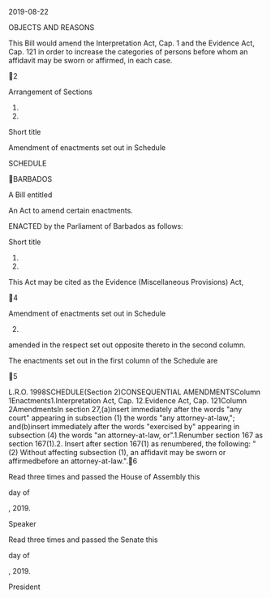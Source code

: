 2019-08-22

OBJECTS AND REASONS

This Bill would amend the Interpretation Act, Cap. 1 and the Evidence Act,
Cap. 121 in order to increase the categories of persons before whom an affidavit
may be sworn or affirmed, in each case.

2

Arrangement of Sections

1.

2.

Short title

Amendment of enactments set out in Schedule

SCHEDULE

BARBADOS

A Bill entitled

An Act to amend certain enactments.

ENACTED by the Parliament of Barbados as follows:

Short title

1.
2019.

This Act may be cited as the Evidence (Miscellaneous Provisions) Act,

4

Amendment of enactments set out in Schedule

2.
amended in the respect set out opposite thereto in the second column.

The  enactments  set  out  in  the  first  column  of  the  Schedule  are

5

 L.R.O. 1998SCHEDULE(Section 2)CONSEQUENTIAL  AMENDMENTSColumn 1Enactments1.Interpretation Act, Cap. 12.Evidence Act, Cap. 121Column 2AmendmentsIn section 27,(a)insert immediately after the words "any court" appearing in subsection (1) the words "any attorney-at-law,"; and(b)insert immediately after the words "exercised by" appearing in subsection (4) the words "an attorney-at-law, or".1.Renumber section 167 as section 167(1).2. Insert after section 167(1) as renumbered, the following: "(2) Without affecting subsection (1), an affidavit may be sworn or affirmedbefore an attorney-at-law.".6

Read three times and passed the House of Assembly this

day of

, 2019.

Speaker

Read three times and passed the Senate this

day of

, 2019.

President

